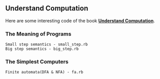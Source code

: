 ## Understand Computation

Here are some interesting code of the book **[Understand Computation](http://shop.oreilly.com/product/0636920025481.do)**.

### The Meaning of Programs

    Small step semantics - small_step.rb
    Big step semantics - big_step.rb

### The Simplest Computers

    Finite automata(DFA & NFA) - fa.rb
